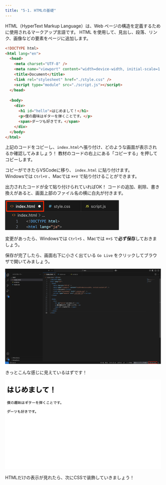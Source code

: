 ```yaml
---
title: "5-1. HTMLの基礎"
---
```


HTML（HyperText Markup Language）は、Web ページの構造を定義するために使用されるマークアップ言語です。
HTML を使用して、見出し、段落、リンク、画像などの要素をページに追加します。

```html
<!DOCTYPE html>
<html lang="en">
  <head>
    <meta charset="UTF-8" />
    <meta name="viewport" content="width=device-width, initial-scale=1.0" />
    <title>Document</title>
    <link rel="stylesheet" href="./style.css" />
    <script type="module" src="./script.js"></script>
  </head>

  <body>
    <div>
      <h1 id="hello">はじめまして！</h1>
      <p>僕の趣味はギターを弾くことです。</p>
      <span>ダーツも好きです。</span>
    </div>
  </body>
</html>
```
上記のコードをコピーし、`index.html`へ張り付け、どのような画面が表示されるか確認してみましょう！
教材のコードの右上にある「コピーする」を押してコピーします。

コピーができたらVSCodeに移り、 `index.html` に貼り付けます。  
Windowsでは `Ctrl+V` 、Macでは `⌘+V` で貼り付けることができます。

出力されたコードが全て貼り付けられていればOK！
コードの追加、削除、書き換えがあると、画面上部のファイル名の横に白丸が付きます。  

![](/images/itboot2025/vscode-save-html.png)



変更があったら、Windowsでは `Ctrl+S` 、Macでは `⌘+S` で**必ず保存**しておきましょう。

保存が完了したら、画面右下に小さく出ている `Go Live` をクリックしてブラウザで開いてみましょう。

![](/images/itboot2025/vscode-golive.png)

きっとこんな感じに見えているはずです！

![](/images/itboot2025/golive-html.png)

HTMLだけの表示が見れたら、次にCSSで装飾していきましょう！